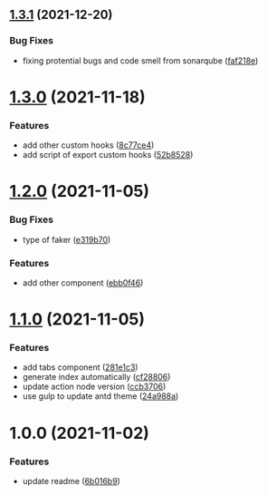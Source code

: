 ## [1.3.1](https://github.com/goskyai/lo-si/compare/v1.3.0...v1.3.1) (2021-12-20)


### Bug Fixes

* fixing protential bugs and code smell from sonarqube ([faf218e](https://github.com/goskyai/lo-si/commit/faf218eef8c009820f7582645e7420e8f0cdf1de))

# [1.3.0](https://github.com/goskyai/lo-si/compare/v1.2.0...v1.3.0) (2021-11-18)


### Features

* add other custom hooks ([8c77ce4](https://github.com/goskyai/lo-si/commit/8c77ce4abe0773beb9a9d070881e62286458e1ed))
* add script of export custom hooks ([52b8528](https://github.com/goskyai/lo-si/commit/52b8528a33a3df8f33027c223d1ec8c0e478923b))

# [1.2.0](https://github.com/goskyai/lo-si/compare/v1.1.0...v1.2.0) (2021-11-05)


### Bug Fixes

* type of faker ([e319b70](https://github.com/goskyai/lo-si/commit/e319b700b7efaabc58b06f29ea5aad5bb9a6cd5a))


### Features

* add other component ([ebb0f46](https://github.com/goskyai/lo-si/commit/ebb0f46b4f72a2d69411c2493cf2433be195420f))

# [1.1.0](https://github.com/goskyai/lo-si/compare/v1.0.0...v1.1.0) (2021-11-05)


### Features

* add tabs component ([281e1c3](https://github.com/goskyai/lo-si/commit/281e1c35c2ba0b4ea1c585be2b68380146f1049d))
* generate index automatically ([cf28806](https://github.com/goskyai/lo-si/commit/cf28806eee66309ae68d3ef9ab540d022911d600))
* update action node version ([ccb3706](https://github.com/goskyai/lo-si/commit/ccb3706857e179c64ccad5195c2fbb4121f48168))
* use gulp to update antd theme ([24a988a](https://github.com/goskyai/lo-si/commit/24a988a6db6c3d4146b65fd28a67ad93d6a5f1b4))

# 1.0.0 (2021-11-02)


### Features

* update readme ([6b016b9](https://github.com/goskyai/lo-si/commit/6b016b97013630677bd6bad8ecaab295aae8d0e5))
